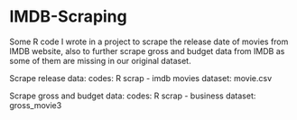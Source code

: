 # IMDB-Scraping

Some R code I wrote in a project to scrape the release date of movies from IMDB website, also to further scrape gross and budget data from IMDB as some of them are missing in our original dataset. 

Scrape release data: 
codes: R scrap - imdb movies
dataset: movie.csv

Scrape gross and budget data: 
codes: R scrap - business
dataset: gross_movie3

